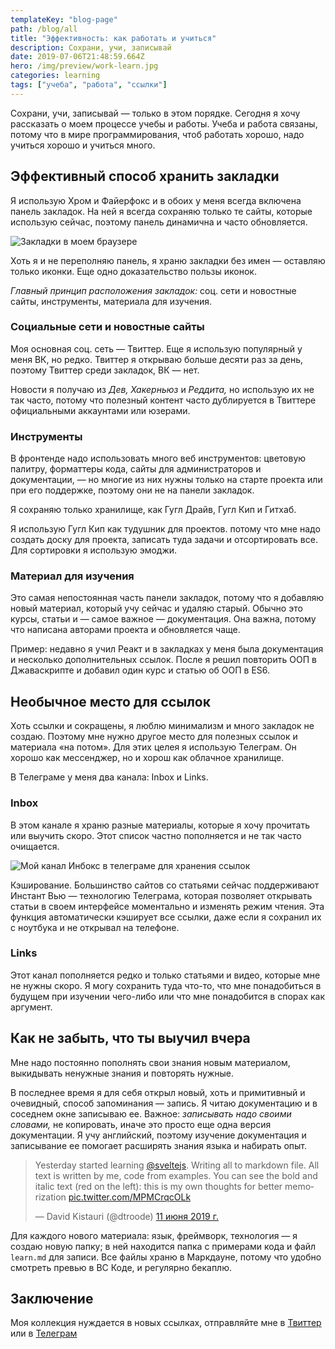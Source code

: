 ```yaml
---
templateKey: "blog-page"
path: /blog/all
title: "Эффективность: как работать и учиться"
description: Сохрани, учи, записывай
date: 2019-07-06T21:48:59.664Z
hero: /img/preview/work-learn.jpg
categories: learning
tags: ["учеба", "работа", "ссылки"]
---
```


Сохрани, учи, записывай — только в этом порядке. Сегодня я хочу рассказать о моем процессе учебы и работы. Учеба и работа связаны, потому что в мире программирования, чтоб работать хорошо, надо учиться хорошо и учиться много.

## Эффективный способ хранить закладки

Я использую Хром и Файерфокс и в обоих у меня всегда включена панель закладок. На ней я всегда сохраняю только те сайты, которые использую сейчас, поэтому панель динамична и часто обновляется.

![Закладки в моем браузере](/img/chrome-bookmarks.jpg "Закладки в моем браузере")

Хоть я и не переполняю панель, я храню закладки без имен — оставляю только иконки. Еще одно доказательство пользы иконок.

_Главный принцип расположения закладок:_ соц. сети и новостные сайты, инструменты, материала для изучения.

### Социальные сети и новостные сайты

Моя основная соц. сеть — Твиттер. Еще я использую популярный у меня ВК, но редко. Твиттер я открываю больше десяти раз за день, поэтому Твиттер среди закладок, ВК — нет.

Новости я получаю из _Дев,_ _Хакерньюз_ и _Реддита,_ но использую их не так часто, потому что полезный контент часто дублируется в Твиттере официальными аккаунтами или юзерами.

### Инструменты

В фронтенде надо использовать много веб инструментов: цветовую палитру, форматтеры кода, сайты для администраторов и документации, — но многие из них нужны только на старте проекта или при его поддержке, поэтому они не на панели закладок.

Я сохраняю только хранилище, как Гугл Драйв, Гугл Кип и Гитхаб.

Я использую Гугл Кип как тудушник для проектов. потому что мне надо создать доску для проекта, записать туда задачи и отсортировать все. Для сортировки я использую эмоджи.

### Материал для изучения

Это самая непостоянная часть панели закладок, потому что я добавляю новый материал, который учу сейчас и удаляю старый. Обычно это курсы, статьи и — самое важное — документация. Она важна, потому что написана авторами проекта и обновляется чаще.

Пример: недавно я учил Реакт и в закладках у меня была документация и несколько дополнительных ссылок. После я решил повторить ООП в Джаваскрипте и добавил один курс и статью об ООП в ЕS6.

## Необычное место для ссылок

Хоть ссылки и сокращены, я люблю минимализм и много закладок не создаю. Поэтому мне нужно другое место для полезных ссылок и материала «на потом». Для этих целея я использую Телеграм. Он хорошо как мессенджер, но и хорош как облачное хранилище.

В Телеграме у меня два канала: Inbox и Links.

### Inbox

В этом канале я храню разные материалы, которые я хочу прочитать или выучить скоро. Этот список частно пополняется и не так часто очищается.

![Мой канал Инбокс в телеграме для хранения ссылок](/img/telegram-inbox.jpg "Мой канал Инбокс в телеграме для хранения ссылок")

Кэширование. Большинство сайтов со статьями сейчас поддерживают Инстант Вью — технологию Телеграма, которая позволяет открывать статьи в своем интерфейсе моментально и изменять режим чтения. Эта функция автоматически кэширует все ссылки, даже если я сохранил их с ноутбука и не открывал на телефоне.

### Links

Этот канал пополняется редко и только статьями и видео, которые мне не нужны скоро. Я могу сохранить туда что-то, что мне понадобиться в будущем при изучении чего-либо или что мне понадобится в спорах как аргумент.

## Как не забыть, что ты выучил вчера

Мне надо постоянно пополнять свои знания новым материалом, выкидывать ненужные знания и повторять нужные.

В последнее время я для себя открыл новый, хоть и примитивный и очевидный, способ запоминания — запись. Я читаю документацию и в соседнем окне записываю ее. Важное: _записывать надо своими словами,_ не копировать, иначе это просто еще одна версия документации. Я учу английский, поэтому изучение документация и записывание ее помогает расширять знания языка и набирать опыт.

<blockquote class="twitter-tweet" data-lang="ru"><p lang="en" dir="ltr">Yesterday started learning <a href="https://twitter.com/sveltejs?ref_src=twsrc%5Etfw">@sveltejs</a>. Writing all to markdown file. All text is written by me, code from examples. You can see the bold and italic text (red on the left): this is my own thoughts for better memorization <a href="https://t.co/MPMCrqcOLk">pic.twitter.com/MPMCrqcOLk</a></p>&mdash; David Kistauri (@dtroode) <a href="https://twitter.com/dtroode/status/1138419790631055360?ref_src=twsrc%5Etfw">11 июня 2019 г.</a></blockquote> <script async src="https://platform.twitter.com/widgets.js" charset="utf-8"></script>

Для каждого нового материала: язык, фреймворк, технология — я создаю новую папку; в ней находится папка с примерами кода и файл `learn.md` для записи. Все файлы храню в Маркдауне, потому что удобно смотреть превью в ВС Коде, и регулярно бекаплю.

## Заключение

Моя коллекция нуждается в новых ссылках, отправляйте мне в [Твиттер](https://twitter.com/dtroode) или в [Телеграм](https://t.me/dtroode)
